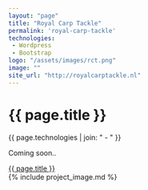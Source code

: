 ```yaml
---
layout: "page"
title: "Royal Carp Tackle"
permalink: 'royal-carp-tackle'
technologies:
 - Wordpress
 - Bootstrap
logo: "/assets/images/rct.png"
image: ""
site_url: "http://royalcarptackle.nl"
---
```


<div class="row">
	<div class="col-md-4">	
		<h1 class="project_title">{{ page.title }}</h1>
		<span class="tech">{{ page.technologies | join: " - " }}</span>
		<p class="info">Coming soon..
		</p>
		<a class="site_url" href="{{ page.site_url }}" target="_blank">{{ page.title }}</a>
	</div>
	<div class="col-md-8">
		{% include project_image.md %}
	</div>
</div>